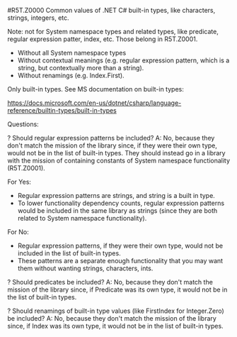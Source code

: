 #R5T.Z0000
Common values of .NET C# built-in types, like characters, strings, integers, etc.

Note: not for System namespace types and related types, like predicate, regular expression patter, index, etc. Those belong in R5T.Z0001.

* Without all System namespace types
* Without contextual meanings (e.g. regular expression pattern, which is a string, but contextually more than a string).
* Without renamings (e.g. Index.First).

Only built-in types. See MS documentation on built-in types:

https://docs.microsoft.com/en-us/dotnet/csharp/language-reference/builtin-types/built-in-types



Questions:

? Should regular expression patterns be included?
A: No, because they don't match the mission of the library since, if they were their own type, would not be in the list of built-in types. They should instead go in a library with the mission of containing constants of System namespace functionality (R5T.Z0001).

For Yes:

* Regular expression patterns are strings, and string is a built in type.
* To lower functionality dependency counts, regular expression patterns would be included in the same library as strings (since they are both related to System namespace functionality).

For No:

* Regular expression patterns, if they were their own type, would not be included in the list of built-in types.
* These patterns are a separate enough functionality that you may want them without wanting strings, characters, ints.


? Should predicates be included?
A: No, because they don't match the mission of the library since, if Predicate was its own type, it would not be in the list of built-in types.


? Should renamings of built-in type values (like FirstIndex for Integer.Zero) be included?
A: No, because they don't match the mission of the library since, if Index was its own type, it would not be in the list of built-in types.
